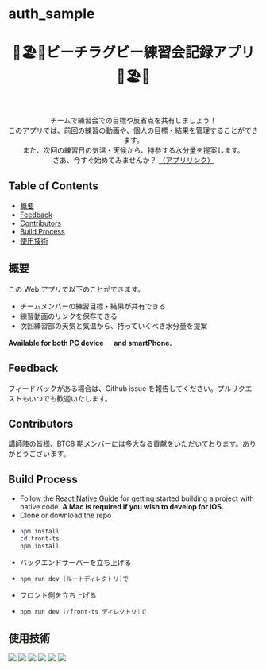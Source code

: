 # auth_sample

<h1 align="center"> 🏈🏖️🚀ビーチラグビー練習会記録アプリ🚀🏖️🏈 </h1> <br>
<p align="center">
チームで練習会での目標や反省点を共有しましょう！
<br/>
このアプリでは、前回の練習の動画や、個人の目標・結果を管理することができます。
<br/>
また、次回の練習日の気温・天候から、持参する水分量を提案します。
<br/>
さあ、今すぐ始めてみませんか？
  <a href="https://beachrubby-workout-app.onrender.com/">
    （アプリリンク）
  </a>
</p>

<!-- START doctoc generated TOC please keep comment here to allow auto update -->
<!-- DON'T EDIT THIS SECTION, INSTEAD RE-RUN doctoc TO UPDATE -->

## Table of Contents

- [概要](#概要)
- [Feedback](#feedback)
- [Contributors](#contributors)
- [Build Process](#build-process)
- [使用技術](#使用技術)


<!-- END doctoc generated TOC please keep comment here to allow auto update -->

## 概要

この Web アプリで以下のことができます。

- チームメンバーの練習目標・結果が共有できる
- 練習動画のリンクを保存できる
- 次回練習部の天気と気温から、持っていくべき水分量を提案

**Available for both PC device 　 and smartPhone.**

## Feedback

フィードバックがある場合は、Github issue を報告してください。プルリクエストもいつでも歓迎いたします。

## Contributors

講師陣の皆様、BTC8 期メンバーには多大なる貢献をいただいております。ありがとうございます。

## Build Process

- Follow the [React Native Guide](https://facebook.github.io/react-native/docs/getting-started.html) for getting started building a project with native code. **A Mac is required if you wish to develop for iOS.**
- Clone or download the repo
- ```powershell
  npm install 
  cd front-ts
  npm install
  ```
- バックエンドサーバーを立ち上げる
- ```powershell
  npm run dev (ルートディレクトリ)で 
  ```
- フロント側を立ち上げる
- ```powershell
  npm run dev (/front-ts ディレクトリ)で 
  ```

## 使用技術
<img src="https://img.shields.io/badge/-React-00bfff.svg?logo=react&style=flat">
<img src="https://img.shields.io/badge/-TypeScript-0000cd.svg?logo=typescript&style=flat">
<img src="https://img.shields.io/badge/-Express-ffa500.svg?logo=express&style=flat">
<img src="https://img.shields.io/badge/-Knex-019733.svg?logo=knex&style=flat">
<img src="https://img.shields.io/badge/-Postgre-00ffff.svg?logo=postgresql&style=flat">
<img src="https://img.shields.io/badge/-mui-8a2be2.svg?logo=mui&style=flat">


